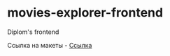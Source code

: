 # movies-explorer-frontend
Diplom's frontend

Ссылка на макеты - [Ссылка](https://www.figma.com/file/PngkWv1MCzc6Guv9cXjWo3/Diplom?node-id=891%3A3857&t=Qzdy1OslNo0g4kTB-1)
